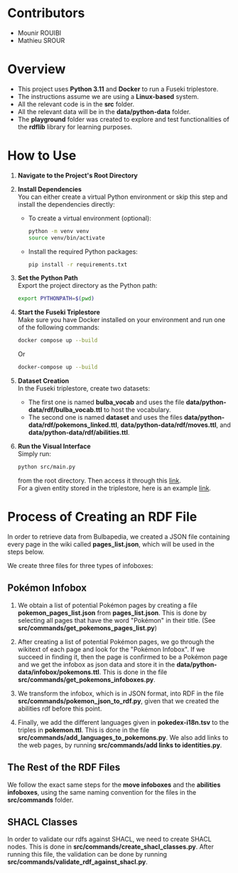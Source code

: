 
# Contributors

- Mounir ROUIBI  
- Mathieu SROUR  

# Overview

- This project uses **Python 3.11** and **Docker** to run a Fuseki triplestore.
- The instructions assume we are using a **Linux-based** system.
- All the relevant code is in the **src** folder.
- All the relevant data will be in the **data/python-data** folder.
- The **playground** folder was created to explore and test functionalities of the **rdflib** library for learning purposes.

# How to Use

1. **Navigate to the Project's Root Directory**  

2. **Install Dependencies**  
    You can either create a virtual Python environment or skip this step and install the dependencies directly:
    - To create a virtual environment (optional):

        ```bash
        python -m venv venv
        source venv/bin/activate
        ```

    - Install the required Python packages:

        ```bash
        pip install -r requirements.txt
        ```

3. **Set the Python Path**  
    Export the project directory as the Python path:

    ```bash
    export PYTHONPATH=$(pwd)
    ```

4. **Start the Fuseki Triplestore**  
    Make sure you have Docker installed on your environment and run one of the following commands:

    ```bash
    docker compose up --build
    ```

    Or

    ```bash
    docker-compose up --build
    ```

5. **Dataset Creation**  
    In the Fuseki triplestore, create two datasets:

   - The first one is named **bulba_vocab** and uses the file **data/python-data/rdf/bulba_vocab.ttl** to host the vocabulary.
   - The second one is named **dataset** and uses the files **data/python-data/rdf/pokemons_linked.ttl**, **data/python-data/rdf/moves.ttl**, and **data/python-data/rdf/abilities.ttl**.

6. **Run the Visual Interface**  
    Simply run:

    ```bash
    python src/main.py
    ```

    from the root directory. Then access it through this [link](http://127.0.0.1:5000).  
    For a given entity stored in the triplestore, here is an example [link](http://127.0.0.1:5000/Pikachu_%28Pok%C3%A9mon%29).

# Process of Creating an RDF File

In order to retrieve data from Bulbapedia, we created a JSON file containing every page in the wiki called **pages_list.json**, which will be used in the steps below.

We create three files for three types of infoboxes:

## Pokémon Infobox

1. We obtain a list of potential Pokémon pages by creating a file **pokemon_pages_list.json** from **pages_list.json**. This is done by selecting all pages that have the word "Pokémon" in their title. (See **src/commands/get_pokemons_pages_list.py**)

2. After creating a list of potential Pokémon pages, we go through the wikitext of each page and look for the "Pokémon Infobox". If we succeed in finding it, then the page is confirmed to be a Pokémon page and we get the infobox as json data and store it in the **data/python-data/infobox/pokemons.ttl**. This is done in the file **src/commands/get_pokemons_infoboxes.py**.

3. We transform the infobox, which is in JSON format, into RDF in the file **src/commands/pokemon_json_to_rdf.py**, given that we created the abilities rdf before this point.

4. Finally, we add the different languages given in **pokedex-i18n.tsv** to the triples in **pokemon.ttl**. This is done in the file **src/commands/add_languages_to_pokemons.py**. We also add links to the web pages, by running **src/commands/add links to identities.py**.

## The Rest of the RDF Files

We follow the exact same steps for the **move infoboxes** and the **abilities infoboxes**, using the same naming convention for the files in the **src/commands** folder.

## SHACL Classes

In order to validate our rdfs against SHACL, we need to create SHACL nodes. This is done in **src/commands/create_shacl_classes.py**. After running this file, the validation can be done by running **src/commands/validate_rdf_against_shacl.py**.
